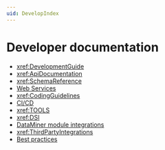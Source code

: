 ```yaml
---
uid: DevelopIndex
---
```


# Developer documentation

- <xref:DevelopmentGuide>
- <xref:ApiDocumentation>
- <xref:SchemaReference>
- [Web Services](xref:WS_v1)
- <xref:CodingGuidelines>
- [CI/CD](xref:CICD)
- <xref:TOOLS>
- <xref:DSI>
- [DataMiner module integrations](xref:DataMinerModuleIntegrations)
- <xref:ThirdPartyIntegrations>
- [Best practices](xref:Best_practices)
